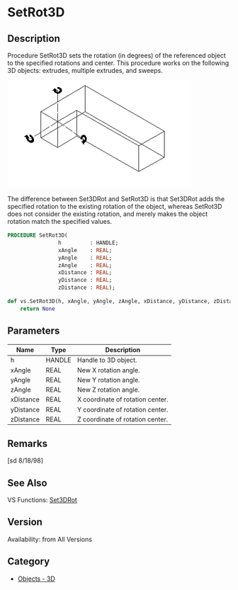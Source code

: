 # SetRot3D

## Description
Procedure SetRot3D sets the rotation (in degrees) of the referenced object to the specified rotations and center.  This procedure works on the following 3D objects: extrudes, multiple extrudes, and sweeps.

![3D Rotate](files/3drotate.gif)

The difference between Set3DRot and SetRot3D is that Set3DRot adds the specified rotation to the existing rotation of the object, whereas SetRot3D does not consider the existing rotation, and merely makes the object rotation match the specified values.

```pascal
PROCEDURE SetRot3D(
				h         : HANDLE;
				xAngle    : REAL;
				yAngle    : REAL;
				zAngle    : REAL;
				xDistance : REAL;
				yDistance : REAL;
				zDistance : REAL);
```

```python
def vs.SetRot3D(h, xAngle, yAngle, zAngle, xDistance, yDistance, zDistance):
    return None
```

## Parameters
|Name|Type|Description|
|---|---|---|
|h|HANDLE|Handle to 3D object.|
|xAngle|REAL|New X rotation angle.|
|yAngle|REAL|New Y rotation angle.|
|zAngle|REAL|New Z rotation angle.|
|xDistance|REAL|X coordinate of rotation center.|
|yDistance|REAL|Y coordinate of rotation center.|
|zDistance|REAL|Z coordinate of rotation center.|

## Remarks
[sd 8/18/98]

## See Also
VS Functions:
[Set3DRot](Set3DRot.md)

## Version
Availability: from All Versions

## Category
* [Objects - 3D](../Categories/Objects%20-%203D.md)
